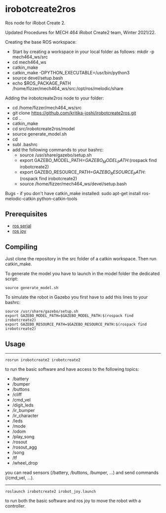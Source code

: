 irobotcreate2ros
===
Ros node for iRobot Create 2.


Updated Procedures for MECH 464 iRobot Create2 team, Winter 2021/22.

Creating the base ROS workspace:
- Start by creating a workspace in your local folder as follows: mkdir -p mech464_ws/src
- cd mech464_ws
- catkin_make
- catkin_make -DPYTHON_EXECUTABLE=/usr/bin/python3
- source devel/setup.bash
- echo $ROS_PACKAGE_PATH /home/fizzer/mech464_ws/src:/opt/ros/melodic/share

Adding the irobotcreate2ros node to your folder:
- cd /home/fizzer/mech464_ws/src
- git clone https://github.com/kritika-joshi/irobotcreate2ros.git
- cd ..
- catkin_make
- cd src/irobotcreate2ros/model
- source generate_model.sh
- cd
- subl .bashrc
- add the following commands to your bashrc: 
  - source /usr/share/gazebo/setup.sh
  - export GAZEBO_MODEL_PATH=$GAZEBO_MODEL_PATH:$(rospack find irobotcreate2)
  - export GAZEBO_RESOURCE_PATH=$GAZEBO_RESOURCE_PATH:$(rospack find irobotcreate2)
  - source /home/fizzer/mech464_ws/devel/setup.bash

Bugs - if you don't have catkin_make installed:
sudo apt-get install ros-melodic-catkin python-catkin-tools

Prerequisites
---
* [ros serial](http://wiki.ros.org/serial)
* [ros joy](http://wiki.ros.org/joy)

Compiling
---
Just clone the repository in the src folder of a catkin workspace. Then run catkin_make.

To generate the model you have to launch in the model folder the dedicated script:
```
source generate_model.sh
```

To simulate the robot in Gazebo you first have to add this lines to your bashrc:

```
source /usr/share/gazebo/setup.sh
export GAZEBO_MODEL_PATH=$GAZEBO_MODEL_PATH:$(rospack find irobotcreate2)
export GAZEBO_RESOURCE_PATH=$GAZEBO_RESOURCE_PATH:$(rospack find irobotcreate2)
```

Usage
---
---
```
rosrun irobotcreate2 irobotcreate2
```
to run the basic software and have access to the following topics:

- /battery
- /bumper
- /buttons
- /cliff
- /cmd_vel
- /digit_leds
- /ir_bumper
- /ir_character
- /leds
- /mode
- /odom
- /play_song
- /rosout
- /rosout_agg
- /song
- /tf
- /wheel_drop

you can read sensors (/battery, /buttons, /bumper, ...) and send commands (/cmd_vel, ...).

---
```
roslaunch irobotcreate2 irobot_joy.launch
```
to run both the basic software and ros joy to move the robot with a controller.

<!--[Instructions](cad/laser_support/instructions.md)-->
